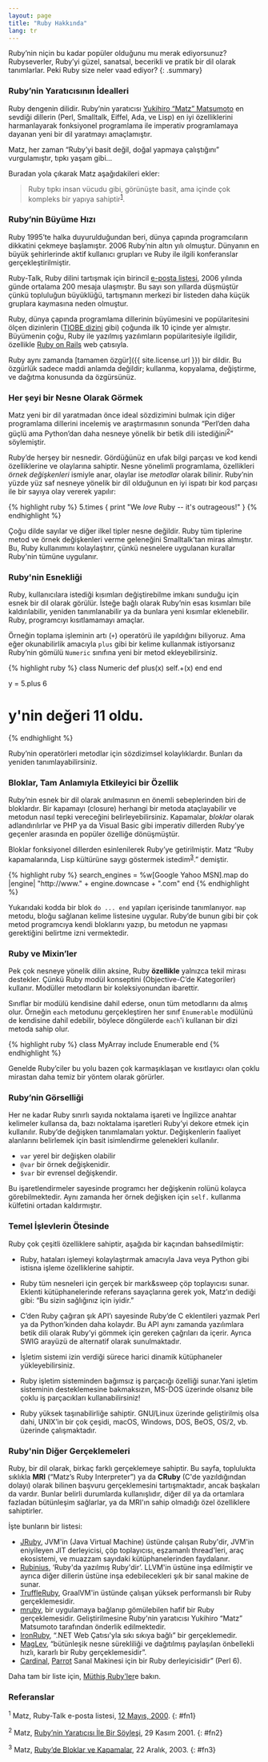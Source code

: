 ```yaml
---
layout: page
title: "Ruby Hakkında"
lang: tr
---
```


Ruby’nin niçin bu kadar popüler olduğunu mu merak ediyorsunuz?
Rubyseverler, Ruby’yi güzel, sanatsal, becerikli ve pratik bir dil
olarak tanımlarlar. Peki Ruby size neler vaad ediyor?
{: .summary}

### Ruby’nin Yaratıcısının İdealleri

Ruby dengenin dilidir. Ruby’nin yaratıcısı [Yukihiro “Matz”
Matsumoto][matz] en sevdiği dillerin (Perl, Smalltalk, Eiffel, Ada, ve
Lisp) en iyi özelliklerini harmanlayarak fonksiyonel programlama ile
imperativ programlamaya dayanan yeni bir dil yaratmayı amaçlamıştır.

Matz, her zaman “Ruby’yi basit değil, doğal yapmaya çalıştığını”
vurgulamıştır, tıpkı yaşam gibi…

Buradan yola çıkarak Matz aşağıdakileri ekler:

> Ruby tıpkı insan vücudu gibi, görünüşte basit, ama içinde çok kompleks
> bir yapıya sahiptir<sup>[1](#fn1)</sup>.

### Ruby’nin Büyüme Hızı

Ruby 1995’te halka duyurulduğundan beri, dünya çapında programcıların
dikkatini çekmeye başlamıştır. 2006 Ruby’nin altın yılı olmuştur.
Dünyanın en büyük şehirlerinde aktif kullanıcı grupları ve Ruby ile
ilgili konferanslar gerçekleştirilmiştir.

Ruby-Talk, Ruby dilini tartışmak için birincil [e-posta listesi](/tr/community/mailing-lists/), 2006 yılında günde ortalama 200 mesaja ulaşmıştır.
Bu sayı son yıllarda düşmüştür çünkü topluluğun büyüklüğü, tartışmanın merkezi bir listeden daha küçük gruplara kaymasına neden olmuştur.

Ruby, dünya çapında programlama dillerinin büyümesini ve popülaritesini ölçen dizinlerin ([TIOBE dizini][tiobe] gibi) çoğunda ilk 10 içinde yer almıştır.
Büyümenin çoğu, Ruby ile yazılmış yazılımların popülaritesiyle ilgilidir, özellikle [Ruby on Rails][ror] web çatısıyla.

Ruby aynı zamanda [tamamen özgür]({{ site.license.url }}) bir dildir.
Bu özgürlük sadece maddi anlamda değildir; kullanma, kopyalama, değiştirme, ve dağıtma konusunda da özgürsünüz.

### Her şeyi bir Nesne Olarak Görmek

Matz yeni bir dil yaratmadan önce ideal sözdizimini bulmak için diğer
programlama dillerini incelemiş ve araştırmasının sonunda “Perl’den daha
güçlü ama Python’dan daha nesneye yönelik bir betik
dili istediğini<sup>[2](#fn2)</sup>” söylemiştir.

Ruby’de herşey bir nesnedir. Gördüğünüz en ufak bilgi parçası ve kod kendi özelliklerine ve olaylarına sahiptir.
Nesne yönelimli programlama, özellikleri *örnek değişkenleri* ismiyle anar, olaylar ise *metodlar* olarak bilinir.
Ruby’nin yüzde yüz saf nesneye yönelik bir dil olduğunun en iyi ispatı bir kod parçası ile bir sayıya olay vererek yapılır:

{% highlight ruby %}
5.times { print "We *love* Ruby -- it's outrageous!" }
{% endhighlight %}

Çoğu dilde sayılar ve diğer ilkel tipler nesne değildir.
Ruby tüm tiplerine metod ve örnek değişkenleri verme geleneğini Smalltalk’tan miras almıştır.
Bu, Ruby kullanımını kolaylaştırır, çünkü nesnelere uygulanan kurallar Ruby'nin tümüne uygulanır.

### Ruby'nin Esnekliği

Ruby, kullanıcılara istediği kısımları değiştirebilme imkanı sunduğu için esnek bir dil olarak görülür.
İsteğe bağlı olarak Ruby’nin esas kısımları bile kaldırılabilir, yeniden tanımlanabilir ya da bunlara yeni kısımlar eklenebilir.
Ruby, programcıyı kısıtlamamayı amaçlar.

Örneğin toplama işleminin artı (`+`) operatörü ile yapıldığını
biliyoruz. Ama eğer okunabilirlik amacıyla `plus` gibi bir kelime
kullanmak istiyorsanız Ruby’nin gömülü `Numeric` sınıfına yeni bir metod
ekleyebilirsiniz.

{% highlight ruby %}
class Numeric
  def plus(x)
    self.+(x)
  end
end

y = 5.plus 6
# y'nin değeri 11 oldu.
{% endhighlight %}

Ruby’nin operatörleri metodlar için sözdizimsel kolaylıklardır.
Bunları da yeniden tanımlayabilirsiniz.

### Bloklar, Tam Anlamıyla Etkileyici bir Özellik

Ruby’nin esnek bir dil olarak anılmasının en önemli sebeplerinden biri
de bloklardır. Bir kapamayı (closure) herhangi bir metoda ataçlayabilir
ve metodun nasıl tepki vereceğini belirleyebilirsiniz. Kapamalar,
*bloklar* olarak adlandırılırlar ve PHP ya da Visual Basic gibi
imperativ dillerden Ruby’ye geçenler arasında en popüler özelliğe
dönüşmüştür.

Bloklar fonksiyonel dillerden esinlenilerek Ruby’ye getirilmiştir. Matz
“Ruby kapamalarında, Lisp kültürüne saygı göstermek
istedim<sup>[3](#fn3)</sup>.” demiştir.

{% highlight ruby %}
search_engines =
  %w[Google Yahoo MSN].map do |engine|
    "http://www." + engine.downcase + ".com"
  end
{% endhighlight %}

Yukarıdaki kodda bir blok `do ... end` yapıları içerisinde tanımlanıyor.
`map` metodu, bloğu sağlanan kelime listesine uygular.
Ruby’de bunun gibi bir çok metod programcıya kendi bloklarını yazıp, bu metodun ne yapması gerektiğini belirtme izni vermektedir.

### Ruby ve Mixin’ler

Pek çok nesneye yönelik dilin aksine, Ruby **özellikle** yalnızca tekil
mirası destekler. Çünkü Ruby modül konseptini (Objective-C’de
Kategoriler) kullanır. Modüller metodların bir koleksiyonundan
ibarettir.

Sınıflar bir modülü kendisine dahil ederse, onun tüm metodlarını da
almış olur. Örneğin `each` metodunu gerçekleştiren her sınıf
`Enumerable` modülünü de kendisine dahil edebilir, böylece döngülerde
`each`'i kullanan bir dizi metoda sahip olur.

{% highlight ruby %}
class MyArray
  include Enumerable
end
{% endhighlight %}

Genelde Ruby’ciler bu yolu bazen çok karmaşıklaşan ve kısıtlayıcı olan
çoklu mirastan daha temiz bir yöntem olarak görürler.

### Ruby’nin Görselliği

Her ne kadar Ruby sınırlı sayıda noktalama işareti ve İngilizce anahtar
kelimeler kullansa da, bazı noktalama işaretleri Ruby’yi dekore etmek
için kullanılır. Ruby’de değişken tanımlamaları yoktur. Değişkenlerin
faaliyet alanlarını belirlemek için basit isimlendirme gelenekleri
kullanılır.

* `var` yerel bir değişken olabilir
* `@var` bir örnek değişkenidir.
* `$var` bir evrensel değişkendir.

Bu işaretlendirmeler sayesinde programcı her değişkenin rolünü kolayca
görebilmektedir. Aynı zamanda her örnek değişken için `self.` kullanma
külfetini ortadan kaldırmıştır.

### Temel İşlevlerin Ötesinde

Ruby çok çeşitli özelliklere sahiptir, aşağıda bir kaçından
bahsedilmiştir:

* Ruby, hataları işlemeyi kolaylaştırmak amacıyla Java veya Python
  gibi istisna işleme özelliklerine sahiptir.

* Ruby tüm nesneleri için gerçek bir mark&amp;sweep çöp toplayıcısı
  sunar. Eklenti kütüphanelerinde referans sayaçlarına gerek yok,
  Matz’ın dediği gibi: “Bu sizin sağlığınız için iyidir.”

* C’den Ruby çağıran şık API’ı sayesinde Ruby’de C eklentileri yazmak
  Perl ya da Python’kinden daha kolaydır. Bu API aynı zamanda yazılımlara
  betik dili olarak Ruby’yi gömmek için gereken çağrıları da içerir.
  Ayrıca SWIG arayüzü de alternatif olarak sunulmaktadır.

* İşletim sistemi izin verdiği sürece harici dinamik kütüphaneler
  yükleyebilirsiniz.

* Ruby işletim sisteminden bağımsız iş parçacığı özelliği sunar.Yani
  işletim sisteminin desteklemesine bakmaksızın, MS-DOS üzerinde olsanız
  bile çoklu iş parçacıkları kullanabilirsiniz!

* Ruby yüksek taşınabilirliğe sahiptir. GNU/Linux üzerinde geliştirilmiş
  olsa dahi, UNIX’in bir çok çeşidi, macOS,
  Windows, DOS, BeOS, OS/2, vb. üzerinde çalışmaktadır.

### Ruby'nin Diğer Gerçeklemeleri

Ruby, bir dil olarak, birkaç farklı gerçeklemeye sahiptir.
Bu sayfa, toplulukta sıklıkla **MRI** (“Matz’s Ruby Interpreter”) ya da **CRuby** (C'de yazıldığından dolayı) olarak bilinen başvuru gerçeklemesini tartışmaktadır, ancak başkaları da vardır.
Bunlar belirli durumlarda kullanışlıdır, diğer dil ya da ortamlara fazladan bütünleşim sağlarlar, ya da MRI'ın sahip olmadığı özel özelliklere sahiptirler.

İşte bunların bir listesi:

* [JRuby][jruby], JVM'in (Java Virtual Machine) üstünde çalışan Ruby'dir, JVM'in eniyileyen JIT derleyicisi, çöp toplayıcısı, eşzamanlı thread'leri, araç ekosistemi, ve muazzam sayıdaki kütüphanelerinden faydalanır.
* [Rubinius][rubinius], ‘Ruby'da yazılmış Ruby'dir’.
  LLVM'in üstüne inşa edilmiştir ve ayrıca diğer dillerin üstüne inşa edebilecekleri şık bir sanal makine de sunar.
* [TruffleRuby][truffleruby], GraalVM'in üstünde çalışan yüksek performanslı bir Ruby gerçeklemesidir.
* [mruby][mruby], bir uygulamaya bağlanıp gömülebilen hafif bir Ruby gerçeklemesidir.
  Geliştirilmesine Ruby'nin yaratıcısı Yukihiro “Matz” Matsumoto tarafından önderlik edilmektedir.
* [IronRuby][ironruby], “.NET Web Çatısı'yla sıkı sıkıya bağlı” bir gerçeklemedir.
* [MagLev][maglev], “bütünleşik nesne sürekliliği ve dağıtılmış paylaşılan önbellekli hızlı, kararlı bir Ruby gerçeklemesidir”.
* [Cardinal][cardinal], [Parrot][parrot] Sanal Makinesi için bir Ruby derleyicisidir” (Perl 6).

Daha tam bir liste için, [Müthiş Ruby'ler][awesome-rubies]e bakın.

### Referanslar

<sup>1</sup> Matz, Ruby-Talk e-posta listesi, [12 Mayıs, 2000][blade].
{: #fn1}

<sup>2</sup> Matz, [Ruby’nin Yaratıcısı İle Bir Söyleşi][linuxdevcenter], 29 Kasım 2001.
{: #fn2}

<sup>3</sup> Matz, [Ruby’de Bloklar ve Kapamalar][artima], 22 Aralık, 2003.
{: #fn3}



[matz]: http://www.rubyist.net/~matz/
[blade]: http://blade.nagaokaut.ac.jp/cgi-bin/scat.rb/ruby/ruby-talk/2773
[ror]: http://rubyonrails.org/
[linuxdevcenter]: http://www.linuxdevcenter.com/pub/a/linux/2001/11/29/ruby.html
[artima]: http://www.artima.com/intv/closures2.html
[tiobe]: http://www.tiobe.com/index.php/content/paperinfo/tpci/index.html
[jruby]: http://jruby.org
[rubinius]: http://rubini.us
[truffleruby]: https://github.com/oracle/truffleruby
[mruby]: http://www.mruby.org/
[ironruby]: http://www.ironruby.net
[maglev]: http://maglev.github.io
[cardinal]: https://github.com/parrot/cardinal
[parrot]: http://parrot.org
[awesome-rubies]: https://github.com/planetruby/awesome-rubies
